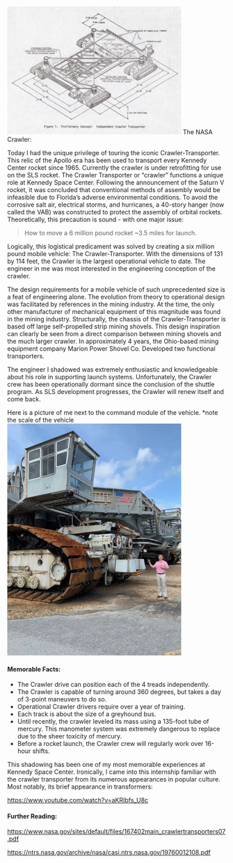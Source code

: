 <img src="/images/CrawlerPreliminaryConcept.PNG" alt="Crawler Concept" width="400" />
The NASA Crawler:
<p>Today I had the unique privilege of touring the iconic Crawler-Transporter. 
This relic of the Apollo era has been used to transport every Kennedy Center rocket since 1965.
Currently the crawler is under retrofitting for use on the SLS rocket.  
The Crawler Transporter or “crawler” functions a unique role at Kennedy Space Center.  
Following the announcement of the Saturn V rocket, it was concluded that conventional methods of assembly would be infeasible due to Florida’s adverse environmental conditions.
To avoid the corrosive salt air, electrical storms, and hurricanes, a 40-story hanger (now called the VAB) was constructed to protect the assembly of orbital rockets. 
Theoretically, this precaution is sound - with one major issue:</p>

>How to move a 6 million pound rocket ~3.5 miles for launch.

<p>Logically, this logistical predicament was solved by creating a six million pound mobile vehicle: The Crawler-Transporter. 
With the dimensions of 131 by 114 feet, the Crawler is the largest operational vehicle to date.
The engineer in me was most interested in the engineering conception of the crawler.</p>  

<p>The design requirements for a mobile vehicle of such unprecedented size is a feat of engineering alone.
The evolution from theory to operational design was facilitated by references in the mining industry.
At the time, the only other manufacturer of mechanical equipment of this magnitude was found in the mining industry.
Structurally, the chassis of the Crawler-Transporter is based off large self-propelled strip mining shovels.
This design inspiration can clearly be seen from a direct comparison between mining shovels and the much larger crawler.
In approximately 4 years, the Ohio-based mining equipment company Marion Power Shovel Co.  Developed two functional transporters. </p> 

<p>The engineer I shadowed was extremely enthusiastic and knowledgeable about his role in supporting launch systems.
Unfortunately, the Crawler crew has been operationally dormant since the conclusion of the shuttle program.
As SLS development progresses, the Crawler will renew itself and come back.</p> 

Here is a picture of me next to the command module of the vehicle.
*note the scale of the vehicle 
<img src="/images/GregandCrawler.jpeg" alt="A Picture of Me With The Crawler" width="400" />

#### Memorable Facts:
- The Crawler drive can position each of the 4 treads independently.
- The Crawler is capable of turning around 360 degrees, but takes a day of 3-point maneuvers to do so.
- Operational Crawler drivers require over a year of training.
- Each track is about the size of a greyhound bus.
- Until recently, the crawler leveled its mass using a 135-foot tube of mercury.  This manometer system was extremely dangerous to replace due to the sheer toxicity of mercury.  
- Before a rocket launch, the Crawler crew will regularly work over 16-hour shifts.  
 
<p>This shadowing has been one of my most memorable experiences at Kennedy Space Center.  Ironically, I came into this internship familiar with the crawler transporter from its numerous appearances in popular culture.  Most notably, its brief appearance in transformers:

https://www.youtube.com/watch?v=aKRIbfs_U8c

#### Further Reading:
https://www.nasa.gov/sites/default/files/167402main_crawlertransporters07.pdf
 
https://ntrs.nasa.gov/archive/nasa/casi.ntrs.nasa.gov/19760012108.pdf
</p>

